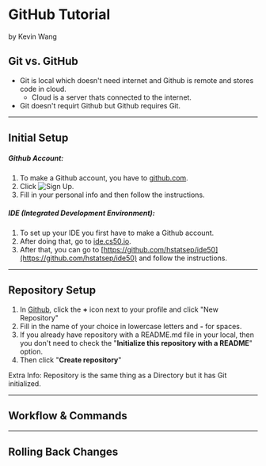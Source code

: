 # GitHub Tutorial
by Kevin Wang

## Git vs. GitHub
* Git is local which doesn't need internet and Github is remote and stores code in cloud.
    * Cloud is a server thats connected to the internet.
* Git doesn't requirt Github but Github requires Git.

---
## Initial Setup

##### **Github Account**:
1. To make a Github account, you have to [github.com](https://github.com/).
2. Click ![Sign Up](github-signup.png).
3. Fill in your personal info and then follow the instructions.

##### **IDE** (Integrated Development Environment):

1. To set up your IDE you first have to make a Github account.
2. After doing that, go to [ide.cs50.io](https://ide.cs50.io).
3. After that, you can go to [https://github.com/hstatsep/ide50](https://github.com/hstatsep/ide50) and follow the instructions.


---
## Repository Setup
1. In [Github](https://github.com/), click the **+** icon next to your profile and click "New Repository"
2. Fill in the name of your choice in lowercase letters and **-** for spaces.
3. If you already have repository with a README.md file in your local, then you don't need to check the "**Initialize this repository with a README**" option.
4. Then click "**Create repository**"


Extra Info: Repository is the same thing as a Directory but it has Git initialized.


---
## Workflow & Commands



---
## Rolling Back Changes